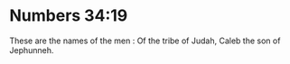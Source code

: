 # Numbers 34:19

These are the names of the men : Of the tribe of Judah, Caleb the son of Jephunneh.
